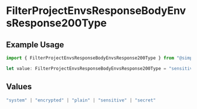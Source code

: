 # FilterProjectEnvsResponseBodyEnvsResponse200Type

## Example Usage

```typescript
import { FilterProjectEnvsResponseBodyEnvsResponse200Type } from "@simplesagar/vercel/models/filterprojectenvsop.js";

let value: FilterProjectEnvsResponseBodyEnvsResponse200Type = "sensitive";
```

## Values

```typescript
"system" | "encrypted" | "plain" | "sensitive" | "secret"
```